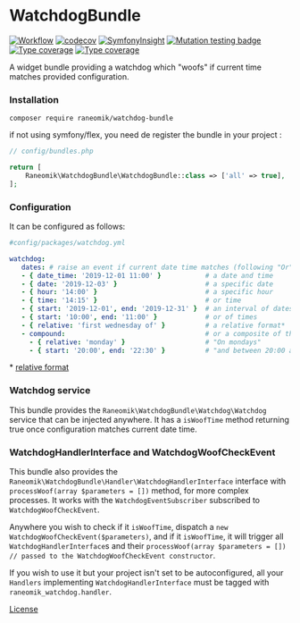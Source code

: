 WatchdogBundle
==============

[![Workflow](https://github.com/raneomik/WatchdogBundle/actions/workflows/workflow.yaml/badge.svg)](https://github.com/raneomik/WatchdogBundle/actions/workflows/workflow.yaml)
[![codecov](https://codecov.io/gh/raneomik/WatchdogBundle/branch/main/graph/badge.svg?token=CAJ62EG1GB)](https://codecov.io/gh/raneomik/WatchdogBundle)
[![SymfonyInsight](https://insight.symfony.com/projects/2fc0de74-a97a-44df-ad48-c5534a2e8065/mini.svg)](https://insight.symfony.com/projects/2fc0de74-a97a-44df-ad48-c5534a2e8065)
[![Mutation testing badge](https://img.shields.io/endpoint?style=flat&url=https%3A%2F%2Fbadge-api.stryker-mutator.io%2Fgithub.com%2Franeomik%2FWatchdogBundle%2Fmain)](https://dashboard.stryker-mutator.io/reports/github.com/raneomik/WatchdogBundle/main)
[![Type coverage](https://shepherd.dev/github/raneomik/WatchdogBundle/coverage.svg)](https://shepherd.dev/github/raneomik/WatchdogBundle)
[![Type coverage](https://shepherd.dev/github/raneomik/WatchdogBundle/level.svg)](https://shepherd.dev/github/raneomik/WatchdogBundle)


A widget bundle providing a watchdog which "woofs" if current time matches provided configuration.


### Installation

    composer require raneomik/watchdog-bundle

if not using symfony/flex, you need de register the bundle in your project :

```php
// config/bundles.php

return [
    Raneomik\WatchdogBundle\WatchdogBundle::class => ['all' => true],
];

```

### Configuration

It can be configured as follows:

 ```yaml
#config/packages/watchdog.yml

watchdog:
    dates: # raise an event if current date time matches (following "Or" logic)
    - { date_time: '2019-12-01 11:00' }           # a date and time
    - { date: '2019-12-03' }                      # a specific date
    - { hour: '14:00' }                           # a specific hour            
    - { time: '14:15' }                           # or time      
    - { start: '2019-12-01', end: '2019-12-31' }  # an interval of dates
    - { start: '10:00', end: '11:00' }            # or of times      
    - { relative: 'first wednesday of' }          # a relative format*
    - compound:                                   # or a composite of the rules above, following "And" logic, for example :
      - { relative: 'monday' }                    # "On mondays"
      - { start: '20:00', end: '22:30' }          # "and between 20:00 and 22:30"
```

\* [relative format](https://www.php.net/manual/datetime.formats.relative.php)


### Watchdog service

This bundle provides the `Raneomik\WatchdogBundle\Watchdog\Watchdog` service that can be injected anywhere.
It has a `isWoofTime` method returning true once configuration matches current date time.

### WatchdogHandlerInterface and WatchdogWoofCheckEvent

This bundle also provides the `Raneomik\WatchdogBundle\Handler\WatchdogHandlerInterface` interface with `processWoof(array $parameters = [])` method, for more complex processes.
It works with the `WatchdogEventSubscriber` subscribed to `WatchdogWoofCheckEvent`.

Anywhere you wish to check if it `isWoofTime`, dispatch a `new WatchdogWoofCheckEvent($parameters)`, 
and if it `isWoofTime`, it will trigger all `WatchdogHandlerInterface`s 
and their `processWoof(array $parameters = []) // passed to the WatchdogWoofCheckEvent constructor`.

If you wish to use it but your project isn't set to be autoconfigured, all your `Handlers` implementing `WatchdogHandlerInterface` must be tagged with `raneomik_watchdog.handler`.

[License](LICENCE)
